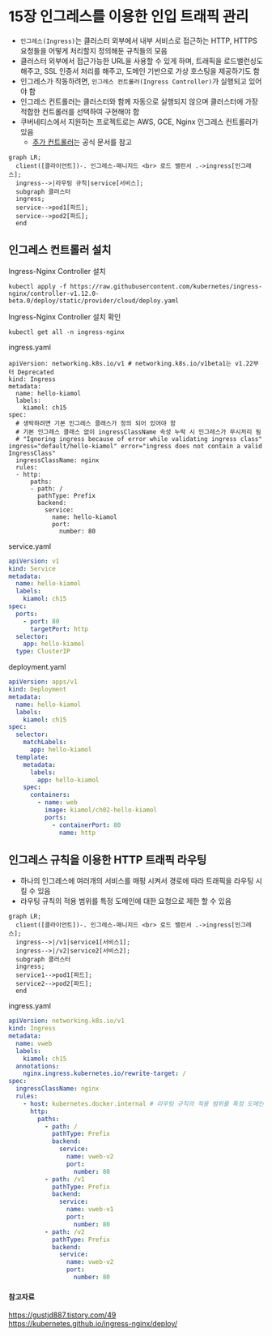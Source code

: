 # 15장 인그레스를 이용한 인입 트래픽 관리

* `인그레스(Ingress)`는 클러스터 외부에서 내부 서비스로 접근하는 HTTP, HTTPS 요청들을 어떻게 처리할지 정의해둔 규칙들의 모음
* 클러스터 외부에서 접근가능한 URL을 사용할 수 있게 하며, 트래픽을 로드밸런싱도 해주고, SSL 인증서 처리를 해주고, 도메인 기반으로 가상 호스팅을 제공하기도 함
* 인그레스가 작동하려면, `인그레스 컨트롤러(Ingress Controller)`가 실행되고 있어야 함
* 인그레스 컨트롤러는 클러스터와 함께 자동으로 실행되지 않으며 클러스터에 가장 적합한 컨트롤러를 선택하여 구현해야 함
* 쿠버네티스에서 지원하는 프로젝트로는 AWS, GCE, Nginx 인그레스 컨트롤러가 있음
  * [추가 컨트롤러](https://kubernetes.io/ko/docs/concepts/services-networking/ingress-controllers/)는 공식 문서를 참고

```mermaid
graph LR;
  client([클라이언트])-. 인그레스-매니지드 <br> 로드 밸런서 .->ingress[인그레스];
  ingress-->|라우팅 규칙|service[서비스];
  subgraph 클러스터
  ingress;
  service-->pod1[파드];
  service-->pod2[파드];
  end
```

## 인그레스 컨트롤러 설치

Ingress-Nginx Controller 설치
```shell
kubectl apply -f https://raw.githubusercontent.com/kubernetes/ingress-nginx/controller-v1.12.0-beta.0/deploy/static/provider/cloud/deploy.yaml
```

Ingress-Nginx Controller 설치 확인
```shell
kubectl get all -n ingress-nginx
```

ingress.yaml
```shell
apiVersion: networking.k8s.io/v1 # networking.k8s.io/v1beta1는 v1.22부터 Deprecated 
kind: Ingress
metadata:
  name: hello-kiamol
  labels:
    kiamol: ch15
spec:
  # 생락하려면 기본 인그레스 클래스가 정의 되어 있어야 함
  # 기본 인그레스 클래스 없이 ingressClassName 속성 누락 시 인그레스가 무시처리 됨
  # "Ignoring ingress because of error while validating ingress class" ingress="default/hello-kiamol" error="ingress does not contain a valid IngressClass"
  ingressClassName: nginx 
  rules:
  - http:
      paths:
      - path: /
        pathType: Prefix
        backend:
          service:
            name: hello-kiamol
            port:
              number: 80
```

service.yaml
```yaml
apiVersion: v1
kind: Service
metadata:
  name: hello-kiamol
  labels:
    kiamol: ch15
spec:
  ports:
    - port: 80
      targetPort: http
  selector:
    app: hello-kiamol
  type: ClusterIP
```

deployment.yaml
```yaml
apiVersion: apps/v1
kind: Deployment
metadata:
  name: hello-kiamol
  labels:
    kiamol: ch15
spec:
  selector:
    matchLabels:
      app: hello-kiamol
  template:
    metadata:
      labels:
        app: hello-kiamol
    spec:
      containers:
        - name: web
          image: kiamol/ch02-hello-kiamol
          ports:
            - containerPort: 80
              name: http
```

## 인그레스 규칙을 이용한 HTTP 트래픽 라우팅

* 하나의 인그레스에 여러개의 서비스를 매핑 시켜서 경로에 따라 트래픽을 라우팅 시킬 수 있음
* 라우팅 규칙의 적용 범위를 특정 도메인에 대한 요청으로 제한 할 수 있음

```mermaid
graph LR;
  client([클라이언트])-. 인그레스-매니지드 <br> 로드 밸런서 .->ingress[인그레스];
  ingress-->|/v1|service1[서비스1];
  ingress-->|/v2|service2[서비스2];
  subgraph 클러스터
  ingress;
  service1-->pod1[파드];
  service2-->pod2[파드];
  end
```

ingress.yaml

```yaml
apiVersion: networking.k8s.io/v1
kind: Ingress
metadata:
  name: vweb
  labels:
    kiamol: ch15
  annotations:
    nginx.ingress.kubernetes.io/rewrite-target: /
spec:
  ingressClassName: nginx
  rules:
    - host: kubernetes.docker.internal # 라우팅 규칙의 적용 범위를 특정 도메인에 대한 요청으로 제한
      http:
        paths:
          - path: /
            pathType: Prefix
            backend:
              service:
                name: vweb-v2
                port:
                  number: 80
          - path: /v1
            pathType: Prefix
            backend:
              service:
                name: vweb-v1
                port:
                  number: 80
          - path: /v2
            pathType: Prefix
            backend:
              service:
                name: vweb-v2
                port:
                  number: 80
```

#### 참고자료
https://gustjd887.tistory.com/49  
https://kubernetes.github.io/ingress-nginx/deploy/
